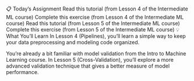 📋 Today’s Assignment
Read this tutorial (from Lesson 4 of the Intermediate ML course)
Complete this exercise (from Lesson 4 of the Intermediate ML course)
Read this tutorial (from Lesson 5 of the Intermediate ML course)
Complete this exercise (from Lesson 5 of the Intermediate ML course)
💡 What You’ll Learn
In Lesson 4 (Pipelines), you’ll learn a simple way to keep your data preprocessing and modeling code organized.

You’re already a bit familiar with model validation from the Intro to Machine Learning course. In Lesson 5 (Cross-Validation), you’ll explore a more advanced validation technique that gives a better measure of model performance.